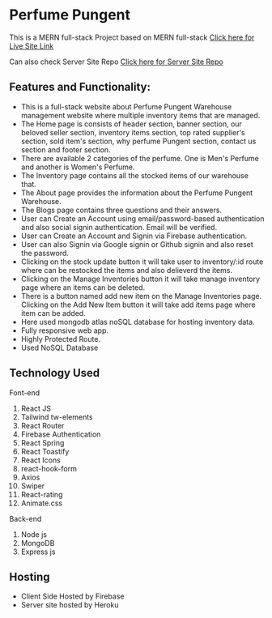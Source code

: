 # Perfume Pungent

This is a MERN full-stack Project based on MERN full-stack [Click here for Live Site Link](https://warehouse-management-web-2b489.web.app/)

Can also check Server Site Repo [Click here for Server Site Repo](https://github.com/ProgrammingHeroWC4/warehouse-management-server-side-shova29)

## Features and Functionality:

- This is a full-stack website about Perfume Pungent Warehouse management website where multiple inventory items that are managed.
- The Home page is consists of header section, banner section, our beloved seller section, inventory items section, top rated supplier's section, sold item's section, why perfume Pungent section, contact us section and footer section.
- There are available 2 categories of the perfume. One is Men's Perfume and another is Women's Perfume.
- The Inventory page contains all the stocked items of our warehouse that.
- The About page provides the information about the Perfume Pungent Warehouse.
- The Blogs page contains three questions and their answers.
- User can Create an Account using email/password-based authentication and also social signin authentication. Email will be verified.
- User can Create an Account and Signin via Firebase authentication.
- User can also Signin via Google signin or Github signin and also reset the password.
- Clicking on the stock update button it will take user to inventory/:id route where can be restocked the items and also delieverd the items.
- Clicking on the Manage Inventories button it will take manage inventory page where an items can be deleted.
- There is a button named add new item on the Manage Inventories page. Clicking on the Add New Item button it will take add items page where item can be added.
- Here used mongodb atlas noSQL database for hosting inventory data.
- Fully responsive web app.
- Highly Protected Route.
- Used NoSQL Database

## Technology Used

Font-end

1. React JS
2. Tailwind tw-elements
3. React Router
4. Firebase Authentication
5. React Spring
6. React Toastify
7. React Icons
8. react-hook-form
9. Axios
10. Swiper
11. React-rating
12. Animate.css

Back-end

1. Node js
2. MongoDB
3. Express js

## Hosting

- Client Side Hosted by Firebase
- Server site hosted by Heroku
